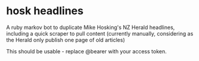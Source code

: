 # hosk headlines

A ruby markov bot to duplicate Mike Hosking's NZ Herald headlines, including a quick scraper to pull content (currently manually, considering as the Herald only publish one page of old articles)

This should be usable - replace @bearer with your access token.
